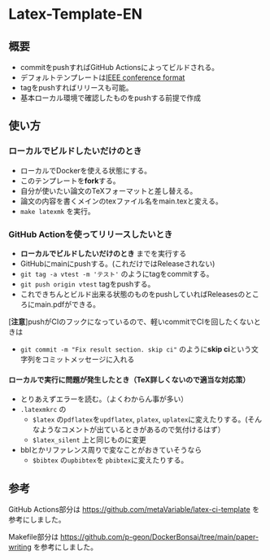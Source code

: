 # Latex-Template-EN

## 概要
* commitをpushすればGitHub Actionsによってビルドされる。
* デフォルトテンプレートは[IEEE conference format](https://www.ieee.org/conferences/publishing/templates.html)
* tagをpushすればリリースも可能。
* 基本ローカル環境で確認したものをpushする前提で作成

## 使い方
### ローカルでビルドしたいだけのとき
* ローカルでDockerを使える状態にする。
* このテンプレートを**fork**する。
* 自分が使いたい論文のTeXフォーマットと差し替える。
* 論文の内容を書くメインのtexファイル名をmain.texと変える。
* ```make latexmk``` を実行。
### GitHub Actionを使ってリリースしたいとき
* **ローカルでビルドしたいだけのとき** までを実行する
* GitHubにmainにpushする。(これだけではReleaseされない)
* ```git tag -a vtest -m 'テスト'``` のようにtagをcommitする。
* ```git push origin vtest``` tagをpushする。
* これできちんとビルド出来る状態のものをpushしていればReleasesのところにmain.pdfができる。

[**注意**]pushがCIのフックになっているので、軽いcommitでCIを回したくないときは
  * ```git commit -m "Fix result section. skip ci"``` のように**skip ci**という文字列をコミットメッセージに入れる

#### ローカルで実行に問題が発生したとき（TeX詳しくないので適当な対応策）
* とりあえずエラーを読む。（よくわからん事が多い）
* ```.latexmkrc``` の 
  * ```$latex``` の```pdflatex```を```updflatex```, ```platex```, ```uplatex```に変えたりする。(そんなようなコメントが出ているときがあるので気付けるはず）
  * ```$latex_silent``` 上と同じものに変更
* bblとかリファレンス周りで変なことがおきていそうなら
  * ```$bibtex``` の```upbibtex```を ```pbibtex```に変えたりする。

## 参考
GitHub Actions部分は https://github.com/metaVariable/latex-ci-template を参考にしました。

Makefile部分は https://github.com/p-geon/DockerBonsai/tree/main/paper-writing を参考にしました。

